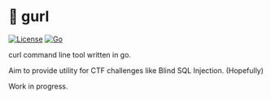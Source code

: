 # 🚧 gurl

[![License](https://img.shields.io/badge/License-Apache%202.0-blue.svg)](https://opensource.org/licenses/Apache-2.0)
[![Go](https://github.com/a2not/gurl/actions/workflows/go.yml/badge.svg?branch=main)](https://github.com/a2not/gurl/actions/workflows/go.yml)

curl command line tool written in go.

Aim to provide utility for CTF challenges like Blind SQL Injection. (Hopefully)

Work in progress.
